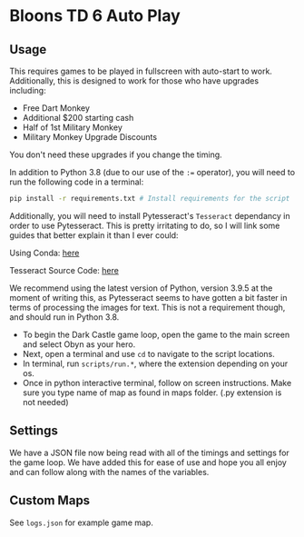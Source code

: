 # Bloons TD 6 Auto Play

## Usage

This requires games to be played in fullscreen with auto-start to work.
Additionally, this is designed to work for those who have upgrades including:

- Free Dart Monkey
- Additional $200 starting cash
- Half of 1st Military Monkey
- Military Monkey Upgrade Discounts

You don't need these upgrades if you change the timing.

In addition to Python 3.8 (due to our use of the `:=` operator), you will need to run the following code in a terminal:

```bash
pip install -r requirements.txt # Install requirements for the script
```

Additionally, you will need to install Pytesseract's `Tesseract` dependancy in order to use Pytesseract. This is pretty irritating to do, so I will link some guides that better explain it than I ever could:

Using Conda: [here](https://pythonforundergradengineers.com/how-to-install-pytesseract.html)

Tesseract Source Code: [here](https://github.com/tesseract-ocr/tesseract)

We recommend using the latest version of Python, version 3.9.5 at the moment of writing this, as Pytesseract seems to have gotten a bit faster in terms of processing the images for text. This is not a requirement though, and should run in Python 3.8.

- To begin the Dark Castle game loop, open the game to the main screen and select Obyn as your hero.
- Next, open a terminal and use `cd` to navigate to the script locations.
- In terminal, run `scripts/run.*`, where the extension depending on your os.
- Once in python interactive terminal, follow on screen instructions. Make sure you type name of map as found in maps folder. (.py extension is not needed)

## Settings

We have a JSON file now being read with all of the timings and settings for the game loop. We have added this for ease of use and hope you all enjoy and can follow along with the names of the variables.

## Custom Maps

See `logs.json` for example game map.

